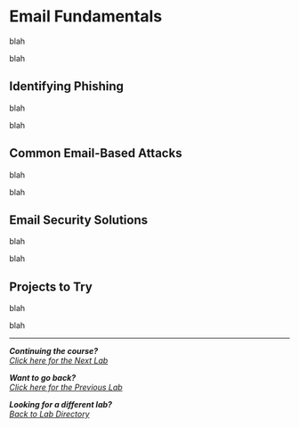 # Email Fundamentals
blah

blah

## Identifying Phishing
blah

blah

## Common Email-Based Attacks
blah

blah

## Email Security Solutions
blah

blah

## Projects to Try
blah

blah

***
<b><i>Continuing the course?</b>
</br>
[Click here for the Next Lab](/courseFiles/documentationAndCaseNotes/documentationAndCaseNotes.md)</i>

<b><i>Want to go back?</b>
</br>
[Click here for the Previous Lab](/courseFiles/deceptionSystems/deceptionSystems.md)

<b><i>Looking for a different lab? </b></br>[Back to Lab Directory](/coursenavigation.md)</i>